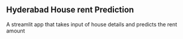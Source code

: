 ## Hyderabad House rent Prediction
 A streamlit app that takes input of house details and predicts the rent amount

